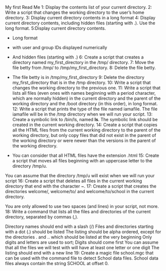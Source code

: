  My first Read Me 
1: Display the contents list of your current directory.
2: Write a script that changes the working directory to the user’s home directory.
3: Display current directory contents in a long format
4: Display current directory contents, including hidden files (starting with .). Use the long format.
5:Display current directory contents.
- Long format
- with user and group IDs displayed numerically
- And hidden files (starting with .)
6: Create a script that creates a directory named my_first_directory in the /tmp/ directory.
7: Move the file betty from /tmp/ to /tmp/my_first_directory.
8: Delete the file betty.
- The file betty is in /tmp/my_first_directory
9: Delete the directory my_first_directory that is in the /tmp directory.
10: Write a script that changes the working directory to the previous one.
11: Write a script that lists all files (even ones with names beginning with a period character, which are normally hidden) in the current directory and the parent of the working directory and the /boot directory (in this order), in long format.
12: Write a script that prints the type of the file named iamafile. The file iamafile will be in the /tmp directory when we will run your script.
13: Create a symbolic link to /bin/ls, named __ls__. The symbolic link should be created in the current working directory.
14: Create a script that copies all the HTML files from the current working directory to the parent of the working directory, but only copy files that did not exist in the parent of the working directory or were newer than the versions in the parent of the working directory.

- You can consider that all HTML files have the extension .html
15: Create a script that moves all files beginning with an uppercase letter to the directory /tmp/u.

You can assume that the directory /tmp/u will exist when we will run your script
16: Create a script that deletes all files in the current working directory that end with the character ~.
17: Create a script that creates the directories welcome/, welcome/to/ and welcome/to/school in the current directory.

You are only allowed to use two spaces (and lines) in your script, not more.
18: Write a command that lists all the files and directories of the current directory, separated by commas (,).

Directory names should end with a slash (/)
Files and directories starting with a dot (.) should be listed
The listing should be alpha ordered, except for the directories . and .. which should be listed at the very beginning
Only digits and letters are used to sort; Digits should come first
You can assume that all the files we will test with will have at least one letter or one digit
The listing should end with a new line
19: Create a magic file school.mgc that can be used with the command file to detect School data files. School data files always contain the string SCHOOL at offset 0.
